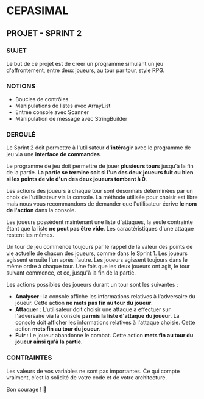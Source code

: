 # CEPASIMAL
## PROJET - SPRINT 2
### SUJET
Le but de ce projet est de créer un programme simulant un jeu d'affrontement, entre deux joueurs, au tour par tour, style RPG.

### NOTIONS
+ Boucles de contrôles
+ Manipulations de listes avec ArrayList
+ Entrée console avec Scanner
+ Manipulation de message avec StringBuilder

### DEROULÉ
Le Sprint 2 doit permettre à l'utilisateur **d'intéragir** avec le programme de jeu via une **interface de commandes**.

Le programme de jeu doit permettre de jouer **plusieurs tours** jusqu'à la fin de la partie.
**La partie se termine soit si l'un des deux joueurs fuit ou bien si les points de vie d'un des deux joueurs tombent à 0**.

Les actions des joueurs à chaque tour sont désormais déterminées par un choix de l'utilisateur via la console.
La méthode utilisée pour choisir est libre mais nous vous recommandons de demander que l'utilisateur écrive **le nom de l'action** dans la console.

Les joueurs possèdent maintenant une liste d'attaques, la seule contrainte étant que la liste **ne peut pas être vide**. Les caractéristiques d'une attaque restent les mêmes.

Un tour de jeu commence toujours par le rappel de la valeur des points de vie actuelle de chacun des joueurs, comme dans le Sprint 1. 
Les joueurs agissent ensuite l'un après l'autre. Les joueurs agissent toujours dans le même ordre à chaque tour. 
Une fois que les deux joueurs ont agit, le tour suivant commence, et ce, jusqu'à la fin de la partie. 

Les actions possibles des joueurs durant un tour sont les suivantes :
+ **Analyser** : la console affiche les informations relatives à l'adversaire du joueur. Cette action **ne mets pas fin au tour du joueur**.
+ **Attaquer** : L'utilisateur doit choisir une attaque à effectuer sur l'adversaire via la console **parmis la liste d'attaque du joueur**. La console doit afficher les informations relatives à l'attaque choisie. Cette action **mets fin au tour du joueur**.
+ **Fuir** : Le joueur abandonne le combat. Cette action **mets fin au tour du joueur ainsi qu'à la partie**.

### CONTRAINTES
Les valeurs de vos variables ne sont pas importantes. Ce qui compte vraiment, c'est la solidité de votre code et de votre architecture.

Bon courage ! 🌟
